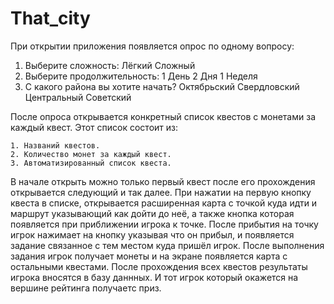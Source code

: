 # That_city
При открытии приложения появляется опрос по одному вопросу:
1. Выберите сложность:
   Лёгкий
   Сложный
2. Выберите продолжительность:
   1 День
   2 Дня
   1 Неделя
3. С какого района вы хотите начать?
   Октябрьский
   Свердловский
   Центральный
   Советский
   
После опроса открывается конкретный список квестов с монетами за каждый квест. Этот список состоит из:

    1. Названий квестов.
    2. Количество монет за каждый квест.
    3. Автоматизированный список квеста.

В начале открыть можно только первый квест после его прохождения открывается следующий и так далее. При нажатии на первую кнопку квеста в списке, открывается расширенная карта с точкой куда идти и маршрут указывающий как дойти до неё, а также кнопка которая появляется при приближении игрока к точке. После прибытия на точку игрок нажимает на кнопку указывая что он прибыл, и появляется задание связанное с тем местом куда пришёл игрок. После выполнения задания игрок получает монеты и на экране появляется карта с остальными квестами. После прохождения всех квестов результаты игрока вносятся в базу даннных. И тот игрок который окажется на вершине рейтинга получаетс приз.
